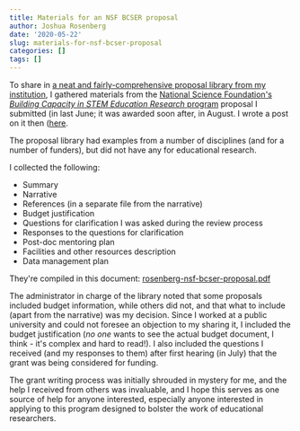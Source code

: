 ```yaml
---
title: Materials for an NSF BCSER proposal
author: Joshua Rosenberg
date: '2020-05-22'
slug: materials-for-nsf-bcser-proposal
categories: []
tags: []
---
```


To share in [a neat and fairly-comprehensive proposal library from my institution](https://research.utk.edu/proposal-support/toolkit/proposal-library/), I gathered materials from the [National
Science Foundation's *Building Capacity in STEM Education Research* program](https://www.nsf.gov/pubs/2020/nsf20521/nsf20521.htm) proposal
I submitted (in last June; it was awarded soon after, in August. I wrote a post on it then ([here]((https://joshuamrosenberg.com/posts/new-project-understanding-the-development-of-interest-in-computer-science/)).

The proposal library had examples from a number of disciplines (and for a number of funders), but did not have any for educational research.

I collected the following:

- Summary
- Narrative
- References (in a separate file from the narrative)
- Budget justification
- Questions for clarification I was asked during the review process
- Responses to the questions for clarification
- Post-doc mentoring plan
- Facilities and other resources description
- Data management plan

They're compiled in this document: [rosenberg-nsf-bcser-proposal.pdf](/grants/nsf-bcser-proposal-rosenberg.pdf)

The administrator in charge of the library noted that some proposals included budget information, while others did not, and that what to include (apart from the narrative) was my decision. Since I worked at a public university and could not foresee an objection to my sharing it, I included the budget justification (*no one* wants to see the actual budget document, I think - it's complex and hard to read!). I also included the questions I received (and my responses to them) after first hearing (in July) that the grant was being considered for funding.

The grant writing process was initially shrouded in mystery for me, and the help
I received from others was invaluable, and I hope this serves as one source of 
help for anyone interested, especially anyone interested in applying to this program
designed to bolster the work of educational researchers.